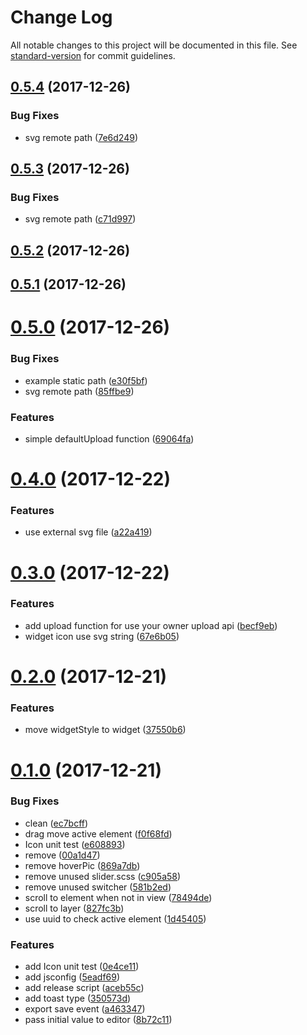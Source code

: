 # Change Log

All notable changes to this project will be documented in this file. See [standard-version](https://github.com/conventional-changelog/standard-version) for commit guidelines.

<a name="0.5.4"></a>
## [0.5.4](https://github.com/fireyy/vue-page-designer/compare/v0.5.3...v0.5.4) (2017-12-26)


### Bug Fixes

* svg remote path ([7e6d249](https://github.com/fireyy/vue-page-designer/commit/7e6d249))



<a name="0.5.3"></a>
## [0.5.3](https://github.com/fireyy/vue-page-designer/compare/v0.5.2...v0.5.3) (2017-12-26)


### Bug Fixes

* svg remote path ([c71d997](https://github.com/fireyy/vue-page-designer/commit/c71d997))



<a name="0.5.2"></a>
## [0.5.2](https://github.com/fireyy/vue-page-designer/compare/v0.5.1...v0.5.2) (2017-12-26)



<a name="0.5.1"></a>
## [0.5.1](https://github.com/fireyy/vue-page-designer/compare/v0.5.0...v0.5.1) (2017-12-26)



<a name="0.5.0"></a>
# [0.5.0](https://github.com/fireyy/vue-page-designer/compare/v0.4.0...v0.5.0) (2017-12-26)


### Bug Fixes

* example static path ([e30f5bf](https://github.com/fireyy/vue-page-designer/commit/e30f5bf))
* svg remote path ([85ffbe9](https://github.com/fireyy/vue-page-designer/commit/85ffbe9))


### Features

* simple defaultUpload function ([69064fa](https://github.com/fireyy/vue-page-designer/commit/69064fa))



<a name="0.4.0"></a>
# [0.4.0](https://github.com/fireyy/vue-page-designer/compare/v0.3.0...v0.4.0) (2017-12-22)


### Features

* use external svg file ([a22a419](https://github.com/fireyy/vue-page-designer/commit/a22a419))



<a name="0.3.0"></a>
# [0.3.0](https://github.com/fireyy/vue-page-designer/compare/v0.2.0...v0.3.0) (2017-12-22)


### Features

* add upload function for use your owner upload api ([becf9eb](https://github.com/fireyy/vue-page-designer/commit/becf9eb))
* widget icon use svg string ([67e6b05](https://github.com/fireyy/vue-page-designer/commit/67e6b05))



<a name="0.2.0"></a>
# [0.2.0](https://github.com/fireyy/vue-page-designer/compare/v0.1.0...v0.2.0) (2017-12-21)


### Features

* move widgetStyle to widget ([37550b6](https://github.com/fireyy/vue-page-designer/commit/37550b6))



<a name="0.1.0"></a>
# [0.1.0](https://github.com/fireyy/vue-page-designer/compare/v0.0.1...v0.1.0) (2017-12-21)


### Bug Fixes

* clean ([ec7bcff](https://github.com/fireyy/vue-page-designer/commit/ec7bcff))
* drag move active element ([f0f68fd](https://github.com/fireyy/vue-page-designer/commit/f0f68fd))
* Icon unit test ([e608893](https://github.com/fireyy/vue-page-designer/commit/e608893))
* remove ([00a1d47](https://github.com/fireyy/vue-page-designer/commit/00a1d47))
* remove hoverPic ([869a7db](https://github.com/fireyy/vue-page-designer/commit/869a7db))
* remove unused slider.scss ([c905a58](https://github.com/fireyy/vue-page-designer/commit/c905a58))
* remove unused switcher ([581b2ed](https://github.com/fireyy/vue-page-designer/commit/581b2ed))
* scroll to element when not in view ([78494de](https://github.com/fireyy/vue-page-designer/commit/78494de))
* scroll to layer ([827fc3b](https://github.com/fireyy/vue-page-designer/commit/827fc3b))
* use uuid to check active element ([1d45405](https://github.com/fireyy/vue-page-designer/commit/1d45405))


### Features

* add Icon unit test ([0e4ce11](https://github.com/fireyy/vue-page-designer/commit/0e4ce11))
* add jsconfig ([5eadf69](https://github.com/fireyy/vue-page-designer/commit/5eadf69))
* add release script ([aceb55c](https://github.com/fireyy/vue-page-designer/commit/aceb55c))
* add toast type ([350573d](https://github.com/fireyy/vue-page-designer/commit/350573d))
* export save event ([a463347](https://github.com/fireyy/vue-page-designer/commit/a463347))
* pass initial value to editor ([8b72c11](https://github.com/fireyy/vue-page-designer/commit/8b72c11))
